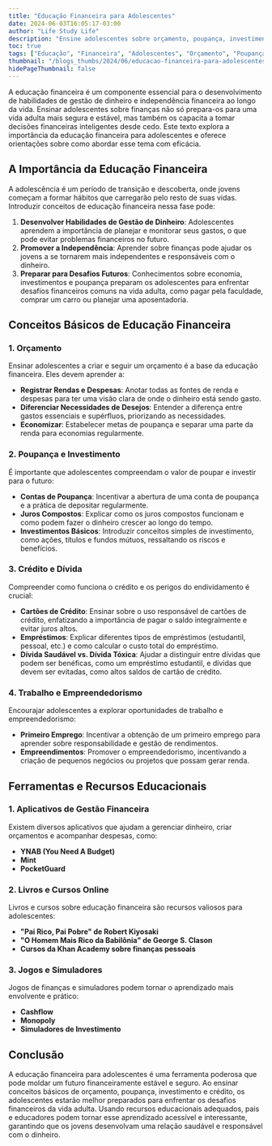 ```yaml
---
title: "Educação Financeira para Adolescentes"
date: 2024-06-03T16:05:17-03:00
author: "Life Study Life"
description: "Ensine adolescentes sobre orçamento, poupança, investimento e crédito para garantir um futuro financeiro estável e responsável."
toc: true
tags: ["Educação", "Financeira", "Adolescentes", "Orçamento", "Poupança", "Investimento", "Crédito", "Dívida", "Trabalho", "Empreendedorismo", "Recursos", "Aplicativos", "Livros", "Cursos", "Jogos"]
thumbnail: "/blogs_thumbs/2024/06/educacao-financeira-para-adolescentes.jpg"
hidePageThumbnail: false
---
```


A educação financeira é um componente essencial para o desenvolvimento de habilidades de gestão de dinheiro e independência financeira ao longo da vida. Ensinar adolescentes sobre finanças não só prepara-os para uma vida adulta mais segura e estável, mas também os capacita a tomar decisões financeiras inteligentes desde cedo. Este texto explora a importância da educação financeira para adolescentes e oferece orientações sobre como abordar esse tema com eficácia.

## A Importância da Educação Financeira

A adolescência é um período de transição e descoberta, onde jovens começam a formar hábitos que carregarão pelo resto de suas vidas. Introduzir conceitos de educação financeira nessa fase pode:

1. **Desenvolver Habilidades de Gestão de Dinheiro**: Adolescentes aprendem a importância de planejar e monitorar seus gastos, o que pode evitar problemas financeiros no futuro.
2. **Promover a Independência**: Aprender sobre finanças pode ajudar os jovens a se tornarem mais independentes e responsáveis com o dinheiro.
3. **Preparar para Desafios Futuros**: Conhecimentos sobre economia, investimentos e poupança preparam os adolescentes para enfrentar desafios financeiros comuns na vida adulta, como pagar pela faculdade, comprar um carro ou planejar uma aposentadoria.

## Conceitos Básicos de Educação Financeira

### 1. Orçamento

Ensinar adolescentes a criar e seguir um orçamento é a base da educação financeira. Eles devem aprender a:

- **Registrar Rendas e Despesas**: Anotar todas as fontes de renda e despesas para ter uma visão clara de onde o dinheiro está sendo gasto.
- **Diferenciar Necessidades de Desejos**: Entender a diferença entre gastos essenciais e supérfluos, priorizando as necessidades.
- **Economizar**: Estabelecer metas de poupança e separar uma parte da renda para economias regularmente.

### 2. Poupança e Investimento

É importante que adolescentes compreendam o valor de poupar e investir para o futuro:

- **Contas de Poupança**: Incentivar a abertura de uma conta de poupança e a prática de depositar regularmente.
- **Juros Compostos**: Explicar como os juros compostos funcionam e como podem fazer o dinheiro crescer ao longo do tempo.
- **Investimentos Básicos**: Introduzir conceitos simples de investimento, como ações, títulos e fundos mútuos, ressaltando os riscos e benefícios.

### 3. Crédito e Dívida

Compreender como funciona o crédito e os perigos do endividamento é crucial:

- **Cartões de Crédito**: Ensinar sobre o uso responsável de cartões de crédito, enfatizando a importância de pagar o saldo integralmente e evitar juros altos.
- **Empréstimos**: Explicar diferentes tipos de empréstimos (estudantil, pessoal, etc.) e como calcular o custo total do empréstimo.
- **Dívida Saudável vs. Dívida Tóxica**: Ajudar a distinguir entre dívidas que podem ser benéficas, como um empréstimo estudantil, e dívidas que devem ser evitadas, como altos saldos de cartão de crédito.

### 4. Trabalho e Empreendedorismo

Encourajar adolescentes a explorar oportunidades de trabalho e empreendedorismo:

- **Primeiro Emprego**: Incentivar a obtenção de um primeiro emprego para aprender sobre responsabilidade e gestão de rendimentos.
- **Empreendimentos**: Promover o empreendedorismo, incentivando a criação de pequenos negócios ou projetos que possam gerar renda.

## Ferramentas e Recursos Educacionais

### 1. Aplicativos de Gestão Financeira

Existem diversos aplicativos que ajudam a gerenciar dinheiro, criar orçamentos e acompanhar despesas, como:

- **YNAB (You Need A Budget)**
- **Mint**
- **PocketGuard**

### 2. Livros e Cursos Online

Livros e cursos sobre educação financeira são recursos valiosos para adolescentes:

- **"Pai Rico, Pai Pobre" de Robert Kiyosaki**
- **"O Homem Mais Rico da Babilônia" de George S. Clason**
- **Cursos da Khan Academy sobre finanças pessoais**

### 3. Jogos e Simuladores

Jogos de finanças e simuladores podem tornar o aprendizado mais envolvente e prático:

- **Cashflow**
- **Monopoly**
- **Simuladores de Investimento**

## Conclusão

A educação financeira para adolescentes é uma ferramenta poderosa que pode moldar um futuro financeiramente estável e seguro. Ao ensinar conceitos básicos de orçamento, poupança, investimento e crédito, os adolescentes estarão melhor preparados para enfrentar os desafios financeiros da vida adulta. Usando recursos educacionais adequados, pais e educadores podem tornar esse aprendizado acessível e interessante, garantindo que os jovens desenvolvam uma relação saudável e responsável com o dinheiro.